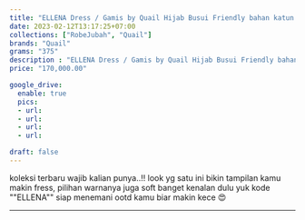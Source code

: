 ```yaml
---
title: "ELLENA Dress / Gamis by Quail Hijab Busui Friendly bahan katun premium"
date: 2023-02-12T13:17:25+07:00
collections: ["RobeJubah", "Quail"]
brands: "Quail"
grams: "375"
description : "ELLENA Dress / Gamis by Quail Hijab Busui Friendly bahan katun premium"
price: "170,000.00"

google_drive:
  enable: true
  pics:
  - url: 
  - url: 
  - url: 
  - url: 

draft: false
---
```


koleksi terbaru wajib kalian punya..!!
look yg satu ini bikin tampilan kamu makin fress, pilihan warnanya juga soft banget 
kenalan dulu yuk kode ""ELLENA"" siap menemani ootd kamu biar makin kece 😍

___    
 
